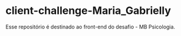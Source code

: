 # client-challenge-Maria_Gabrielly
Esse repositório é destinado ao front-end do desafio - MB Psicologia.
